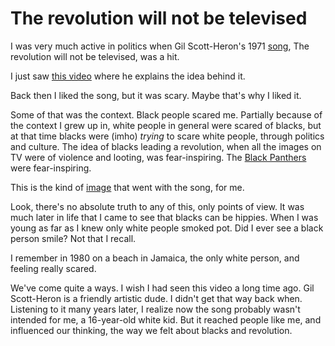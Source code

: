 # The revolution will not be televised
I was very much active in politics when Gil Scott-Heron's 1971 <a href="https://www.youtube.com/watch?v=QnJFhuOWgXg">song</a>, The revolution will not be televised, was a hit. 

I just saw <a href="https://twitter.com/ToriNicksWho/status/1271581194602180608">this video</a> where he explains the idea behind it. 

Back then I liked the song, but it was scary. Maybe that's why I liked it. 

Some of that was the context. Black people scared me. Partially because of the context I grew up in, white people in general were scared of blacks, but at that time blacks were (imho) <i>trying</i> to scare white people, through politics and culture. The idea of blacks leading a revolution, when all the images on TV were of violence and looting, was fear-inspiring. The <a href="https://en.wikipedia.org/wiki/Black_Panther_Party">Black Panthers</a> were fear-inspiring. 

This is the kind of <a href="https://www.google.com/search?q=black+panthers&safe=off&rlz=1C5CHFA_enUS743US747&sxsrf=ALeKk03mZAaIwlnwjCIpODhnxfEyskr7aQ:1592572085234&source=lnms&tbm=isch&sa=X&ved=2ahUKEwihjK2r-Y3qAhUkSN8KHem2DGUQ_AUoAnoECBwQBA&cshid=1592572121919779&biw=1489&bih=1165#imgrc=oT8EPDvkkW4OiM">image</a> that went with the song, for me. 

Look, there's no absolute truth to any of this, only points of view. It was much later in life that I came to see that blacks can be hippies. When I was young as far as I knew only white people smoked pot. Did I ever see a black person smile? Not that I recall. 

I remember in 1980 on a beach in Jamaica, the only white person, and feeling really scared. 

We've come quite a ways. I wish I had seen this video a long time ago. Gil Scott-Heron is a friendly artistic dude. I didn't get that way back when. Listening to it many years later, I realize now the song probably wasn't intended for me, a 16-year-old white kid. But it reached people like me, and influenced our thinking, the way we felt about blacks and revolution. 

